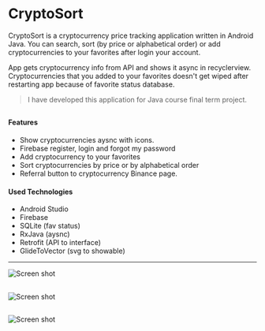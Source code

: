 # CryptoSort

 CryptoSort is a cryptocurrency price tracking application written in Android Java. You can search, sort (by price or alphabetical order) or add cryptocurrencies to your favorites after login your account.
 
 App gets cryptocurrency info from API and shows it async in recyclerview. Cryptocurrencies that you added to your favorites doesn't get wiped after restarting app because of favorite status database. 
 
> I have developed this application for Java course final term project. 

##
#### Features
  - Show cryptocurrencies aysnc with icons.
  - Firebase register, login and forgot my password
  - Add cryptocurrency to your favorites
  - Sort cryptocurrencies by price or by alphabetical order
  - Referral button to cryptocurrency Binance page.


#### Used Technologies
  - Android Studio
  - Firebase
  - SQLite (fav status)
  - RxJava (aysnc)
  - Retrofit (API to interface)
  - GlideToVector (svg to showable)
  
  ---------------------------------------

![Screen shot]()
##
![Screen shot]()
##
![Screen shot]()
